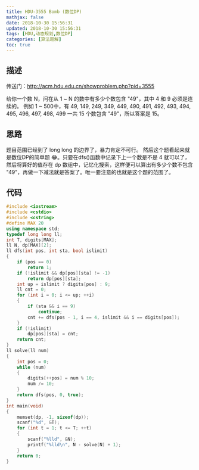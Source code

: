```yaml
---
title: HDU-3555 Bomb (数位DP)
mathjax: false
date: 2018-10-30 15:56:31
updated: 2018-10-30 15:56:31
tags: [HDU,动态规划,数位DP]
categories: [算法题解]
toc: true
---
```



描述
---
传送门：http://acm.hdu.edu.cn/showproblem.php?pid=3555

给你一个数 N，问在从 1 ~ N 的数中有多少个数包含 "49"，其中 4 和 9 必须是连续的。
例如 1 ~ 500中，有 49, 149, 249, 349, 449, 490, 491, 492, 493, 494, 495, 496, 497, 498, 499 一共 15 个数包含 "49"，所以答案是 15。

思路
---
题目范围已经到了 long long 的边界了，暴力肯定不可行。
然后这个题看起来就是数位DP的简单题 😂。只要在dfs()函数中记录下上一个数是不是 4 就可以了，然后将算好的值存在 dp 数组中，记忆化搜索，这样便可以算出有多少个数不包含 "49"，再做一下减法就是答案了。唯一要注意的也就是这个题的范围了。
<!--more-->

代码
---
```cpp
#include <iostream>
#include <cstdio>
#include <cstring>
#define MAX 20
using namespace std;
typedef long long ll;
int T, digits[MAX];
ll N, dp[MAX][2];
ll dfs(int pos, int sta, bool islimit)
{
    if (pos == 0)
        return 1;
    if (!islimit && dp[pos][sta] != -1)
        return dp[pos][sta];
    int up = islimit ? digits[pos] : 9;
    ll cnt = 0;
    for (int i = 0; i <= up; ++i)
    {
        if (sta && i == 9)
            continue;
        cnt += dfs(pos - 1, i == 4, islimit && i == digits[pos]);
    }
    if (!islimit)
        dp[pos][sta] = cnt;
    return cnt;
}
ll solve(ll num)
{
    int pos = 0;
    while (num)
    {
        digits[++pos] = num % 10;
        num /= 10;
    }
    return dfs(pos, 0, true);
}
int main(void)
{
    memset(dp, -1, sizeof(dp));
    scanf("%d", &T);
    for (int t = 1; t <= T; ++t)
    {
        scanf("%lld", &N);
        printf("%lld\n", N - solve(N) + 1);
    }
    return 0;
}
```